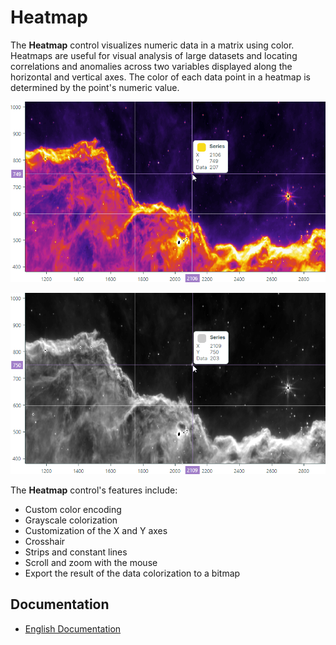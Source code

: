 # Heatmap

The **Heatmap** control visualizes numeric data in a matrix using color. Heatmaps are useful for visual analysis of large datasets and locating correlations and anomalies across two variables displayed along the horizontal and vertical axes. 
The color of each data point in a heatmap is determined by the point's numeric value. 


![heatmap](images/heatmap.png)

![heatmap - grayscale](images/heatmap-grayscale.png)

The **Heatmap** control's features include:

- Custom color encoding
- Grayscale colorization
- Customization of the X and Y axes
- Crosshair 
- Strips and constant lines
- Scroll and zoom with the mouse
- Export the result of the data colorization to a bitmap


## Documentation

- [English Documentation](https://eremexcontrols.net/articles/controls/charts/heatmap.html)
